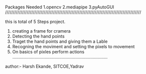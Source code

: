 Packages Needed
1.opencv
2.mediapipe
3.pyAutoGUI
////////////////////////////////////////////////////////////////////////////////////////

this is total of 5 Steps project.
 1. creating a frame for cramera
 2. Detecting the hand points
 3. Traget the hand points and giving them a Lable
 4. Recogning the moviment and setting the pixels to movement 
 5. On basics of pixles perform actions
.............................................................................

author:- Harsh Ekande, SITCOE,Yadrav